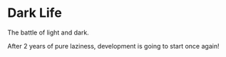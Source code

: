 # Dark Life
The battle of light and dark.


After 2 years of pure laziness, development is going to start once again!
